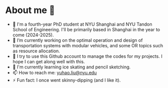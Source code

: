 # About me 👋

- 🏫 I'm a fourth-year PhD student at NYU Shanghai and NYU Tandon School of Engineering. I'll be primarily based in Shanghai in the year to come (2024-2025). 
- 🔭 I’m currently working on the optimal operation and design of transportation systems with modular vehicles, and some OR topics such as resource allocation.
- 💾 I try to use this Github account to manage the codes for my projects. I hope I can get along well with this.
- 🌱 I'm currently learning ice skating and pencil sketching.
- 📫 How to reach me: yuhao.liu@nyu.edu
- ⚡ Fun fact: I once went skinny-dipping (and I like it).

